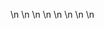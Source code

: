 

















































\n
\n
\n
\n
\n
\n
\n
\n










































































































































































































































































































































